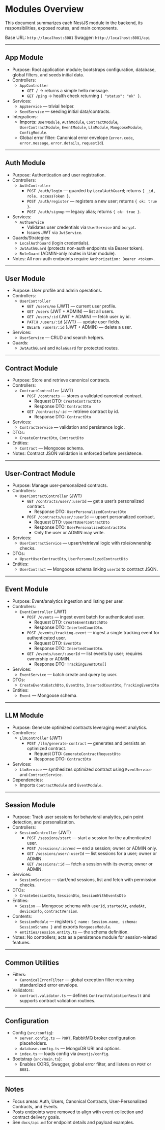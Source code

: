 # Modules Overview

This document summarizes each NestJS module in the backend, its responsibilities, exposed routes, and main components.

Base URL: `http://localhost:8081`
Swagger: `http://localhost:8081/api`

---

## App Module

- Purpose: Root application module; bootstraps configuration, database, global filters, and seeds initial data.
- Controllers:
  - `AppController`
    - `GET /` → returns a simple hello message.
    - `GET /ping` → health check returning `{ "status": "ok" }`.
- Services:
  - `AppService` — trivial helper.
  - `SeedService` — seeding initial data/contracts.
- Integrations:
  - Imports: `UserModule`, `AuthModule`, `ContractModule`, `UserContractModule`, `EventModule`, `LlmModule`, `MongooseModule`, `ConfigModule`.
  - Global error filter: Canonical error envelope (`error.code`, `error.message`, `error.details`, `requestId`).

---

## Auth Module

- Purpose: Authentication and user registration.
- Controllers:
  - `AuthController`
    - `POST /auth/login` — guarded by `LocalAuthGuard`; returns `{ _id, role, accessToken }`.
    - `POST /auth/register` — registers a new user; returns `{ ok: true }`.
    - `POST /auth/signup` — legacy alias; returns `{ ok: true }`.
- Services:
  - `AuthService`
    - Validates user credentials via `UserService` and `bcrypt`.
    - Issues JWT via `JwtService`.
- Guards/Strategies:
  - `LocalAuthGuard` (login credentials).
  - `JwtAuthGuard` (protects non-auth endpoints via Bearer token).
  - `RoleGuard` (ADMIN-only routes in User module).
- Notes: All non-auth endpoints require `Authorization: Bearer <token>`.

---

## User Module

- Purpose: User profile and admin operations.
- Controllers:
  - `UserController`
    - `GET /users/me` (JWT) — current user profile.
    - `GET /users` (JWT + ADMIN) — list all users.
    - `GET /users/:id` (JWT + ADMIN) — fetch user by id.
    - `PATCH /users/:id` (JWT) — update user fields.
    - `DELETE /users/:id` (JWT + ADMIN) — delete a user.
- Services:
  - `UserService` — CRUD and search helpers.
- Guards:
  - `JwtAuthGuard` and `RoleGuard` for protected routes.

---

## Contract Module

- Purpose: Store and retrieve canonical contracts.
- Controllers:
  - `ContractController` (JWT)
    - `POST /contracts` — stores a validated canonical contract.
      - Request DTO: `CreateContractDto`
      - Response DTO: `ContractDto`
    - `GET /contracts/:id` — retrieve contract by id.
      - Response DTO: `ContractDto`
- Services:
  - `ContractService` — validation and persistence logic.
- DTOs:
  - `CreateContractDto`, `ContractDto`
- Entities:
  - `Contract` — Mongoose schema.
- Notes: Contract JSON validation is enforced before persistence.

---

## User-Contract Module

- Purpose: Manage user-personalized contracts.
- Controllers:
  - `UserContractController` (JWT)
    - `GET /contracts/user/:userId` — get a user’s personalized contract.
      - Response DTO: `UserPersonalizedContractDto`
    - `POST /contracts/user/:userId` — upsert personalized contract.
      - Request DTO: `UpsertUserContractDto`
      - Response DTO: `UserPersonalizedContractDto`
      - Only the user or ADMIN may write.
- Services:
  - `UserContractService` — upsert/retrieval logic with role/ownership checks.
- DTOs:
  - `UpsertUserContractDto`, `UserPersonalizedContractDto`
- Entities:
  - `UserContract` — Mongoose schema linking `userId` to contract JSON.

---

## Event Module

- Purpose: Event/analytics ingestion and listing per user.
- Controllers:
  - `EventController` (JWT)
    - `POST /events` — ingest event batch for authenticated user.
      - Request DTO: `CreateEventsBatchDto`
      - Response DTO: `InsertedCountDto`.
    - `POST /events/tracking-event` — ingest a single tracking event for authenticated user.
      - Request DTO: `EventDto`
      - Response DTO: `InsertedCountDto`.
    - `GET /events/user/:userId` — list events by user; requires ownership or ADMIN.
      - Response DTO: `TrackingEventDto[]`
- Services:
  - `EventService` — batch create and query by user.
- DTOs:
  - `CreateEventsBatchDto`, `EventDto`, `InsertedCountDto`, `TrackingEventDto`
- Entities:
  - `Event` — Mongoose schema.

---

## LLM Module

- Purpose: Generate optimized contracts leveraging event analytics.
- Controllers:
  - `LlmController` (JWT)
    - `POST /llm/generate-contract` — generates and persists an optimized contract.
      - Request DTO: `GenerateContractRequestDto`
      - Response DTO: `ContractDto`
- Services:
  - `LlmService` — synthesizes optimized contract using `EventService` and `ContractService`.
- Dependencies:
  - Imports `ContractModule` and `EventModule`.

---

## Session Module

- Purpose: Track user sessions for behavioral analytics, pain point detection, and personalization.
- Controllers:
  - `SessionController` (JWT)
    - `POST /sessions/start` — start a session for the authenticated user.
    - `POST /sessions/:id/end` — end a session; owner or ADMIN only.
    - `GET /sessions/user/:userId` — list sessions for a user; owner or ADMIN.
    - `GET /sessions/:id` — fetch a session with its events; owner or ADMIN.
- Services:
  - `SessionService` — start/end sessions, list and fetch with permission checks.
- DTOs:
  - `CreateSessionDto`, `SessionDto`, `SessionWithEventsDto`
- Entities:
  - `Session` — Mongoose schema with `userId`, `startedAt`, `endedAt`, `deviceInfo`, `contractVersion`.
- Contents:
  - `SessionModule` — registers `{ name: Session.name, schema: SessionSchema }` and exports `MongooseModule`.
  - `entities/session.entity.ts` — the schema definition.
- Notes: No controllers; acts as a persistence module for session-related features.

---

## Common Utilities

- Filters:
  - `CanonicalErrorFilter` — global exception filter returning standardized error envelope.
- Validators:
  - `contract.validator.ts` — defines `ContractValidationResult` and supports contract validation routines.

---

## Configuration

- Config (`src/config`):
  - `server.config.ts` — `PORT`, RabbitMQ broker configuration placeholders.
  - `database.config.ts` — MongoDB URI and options.
  - `index.ts` — loads config via `@nestjs/config`.
- Bootstrap (`src/main.ts`):
  - Enables CORS, Swagger, global error filter, and listens on `PORT` or `8081`.

---

## Notes

- Focus areas: Auth, Users, Canonical Contracts, User-Personalized Contracts, and Events.
- Posts endpoints were removed to align with event collection and contract delivery goals.
- See `docs/api.md` for endpoint details and payload examples.